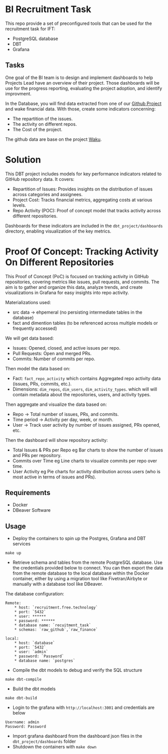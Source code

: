 # BI Recruitment Task

This repo provide a set of preconfigured tools that can be used for the recruitment task for IFT:

* PostgreSQL database
* DBT
* Grafana

## Tasks

One goal of the BI team is to design and implement dashboards to help Projects Lead have an overview of their project.
Those dashboards will be use for the progress reporting, evaluating the project adoption, and identify improvment.

In the Database, you will find data extracted from one of our [Github Project](https://github.com/waku-org/) and wake financial data. With those, create some indicators concerning:
 - The repartition of the issues.
 - The activity on different repos.
 - The Cost of the project.

The github data are base on the project [Waku](https://github.com/waku-org/).


# Solution
This DBT project includes models for key performance indicators related to GitHub repository data. It covers:

- Repartition of Issues: Provides insights on the distribution of issues across categories and assignees.
- Project Cost: Tracks financial metrics, aggregating costs at various levels.
- Repo Activity (POC): Proof of concept model that tracks activity across different repositories.

Dashboards for these indicators are included in the `dbt_project/dashboards` directory, enabling visualization of the key metrics.

# Proof Of Concept: Tracking Activity On Different Repositories

This Proof of Concept (PoC) is focused on tracking activity in GitHub repositories, covering metrics like issues, pull requests, and commits. The aim is to gather and organize this data, analyze trends, and create visualizations in Grafana for easy insights into repo activity.

Materializations used:
- src data -> ehpemeral (no persisting intermediate tables in the database)
- fact and dimention tables (to be referenced across multiple models or frequently accessed)

We will get data based:
- Issues: Opened, closed, and active issues per repo.
- Pull Requests: Open and merged PRs.
- Commits: Number of commits per repo.

Then model the data based on:
- Fact: `fact_repo_activity` which contains Aggregated repo activity data (issues, PRs, commits, etc.).
- Dimensions: `dim_repos`, `dim_users`, `dim_activity_types`. which will will contain metadata about the repositories, users, and activity types.

Then aggregate and visualize the data based on:
- Repo -> Total number of issues, PRs, and commits.
- Time period -> Activity per day, week, or month.
- User -> Track user activity by number of issues assigned, PRs opened, etc.

Then the dashboard will show repository activity:
- Total Issues & PRs per Repo eg Bar charts to show the number of issues and PRs per repository.
- Commits over Time eg Line charts to visualize commits per repo over time.
- User Activity eg Pie charts for activity distribution across users (who is most active in terms of issues and PRs).

## Requirements

* Docker
* DBeaver Software

## Usage

* Deploy the containers to spin up the Postgres, Grafana and DBT services
```
make up
```
* Retrieve schema and tables from the remote PostgreSQL database. Use the credentials provided below to connect. You can then export the data from the remote database to the local database within the Docker container, either by using a migration tool like Fivetran/Airbyte or manually with a database tool like DBeaver.

The database configuration:

    Remote:
        * host: `recruitment.free.technology`
        * port: `5432`
        * user: ******
        * password: ******
        * database name: `recuitment_task`
        * schemas: `raw_github`,`raw_finance`

    local:
        * host: `database`
        * port: `5432`
        * user: `admin`
        * password: `Password`
        * database name: `postgres`

* Compile the dbt models to debug and verify the SQL structure
```
make dbt-compile
```
* Build the dbt models
```
make dbt-build
```
* Login to the grafana with `http://localhost:3001` and credentials are below
```
Username: admin
Password: Password
```
* Import grafana dashboard from the dashboard json files in the `dbt_project/dashboards` folder
* Shutdown the containers with `make down`